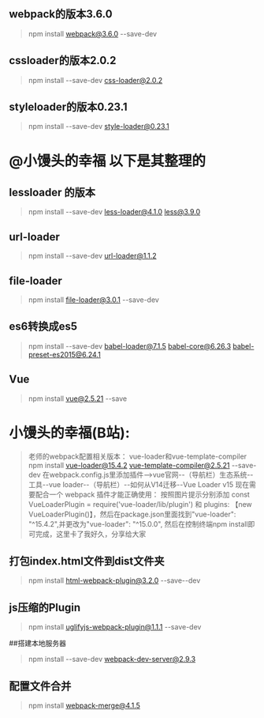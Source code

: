## webpack的版本3.6.0
>npm install webpack@3.6.0 --save-dev

## cssloader的版本2.0.2
>npm install --save-dev css-loader@2.0.2

## styleloader的版本0.23.1
>npm install --save-dev style-loader@0.23.1

# @小馒头的幸福 以下是其整理的

## lessloader 的版本
>npm install --save-dev less-loader@4.1.0 less@3.9.0

## url-loader
>npm install --save-dev url-loader@1.1.2

## file-loader
>npm install file-loader@3.0.1 --save-dev

## es6转换成es5
>npm install --save-dev babel-loader@7.1.5 babel-core@6.26.3 babel-preset-es2015@6.24.1

## Vue
>npm install vue@2.5.21 --save

# 小馒头的幸福(B站):
>老师的webpack配置相关版本：
vue-loader和vue-template-compiler
npm install vue-loader@15.4.2 vue-template-compiler@2.5.21 --save-dev
在webpack.config.js里添加插件-->vue官网--（导航栏）生态系统--工具--vue loader--（导航栏）--如何从V14迁移--Vue Loader v15 
现在需要配合一个 webpack 插件才能正确使用：
按照图片提示分别添加 const VueLoaderPlugin = require('vue-loader/lib/plugin') 和  plugins: 【new VueLoaderPlugin()】，然后在package.json里面找到"vue-loader": "^15.4.2",并更改为"vue-loader": "^15.0.0",
然后在控制终端npm install即可完成，这里卡了我好久，分享给大家

## 打包index.html文件到dist文件夹  
> npm install html-webpack-plugin@3.2.0 --save--dev

## js压缩的Plugin
>npm install uglifyjs-webpack-plugin@1.1.1 --save-dev

##搭建本地服务器
>npm install --save-dev webpack-dev-server@2.9.3

## 配置文件合并
>npm install webpack-merge@4.1.5
